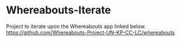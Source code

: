 # Whereabouts-Iterate

Project to iterate upon the Whereabouts app linked below.
https://github.com/Whereabouts-Project-UN-KP-CC-LC/whereabouts

